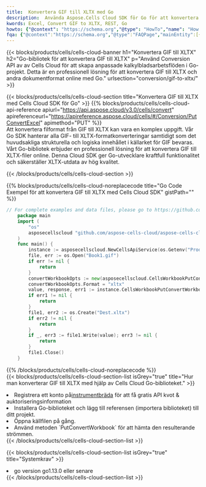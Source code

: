 ```yaml
---
title:  Konvertera GIF till XLTX med Go
description:  Använda Aspose.Cells Cloud SDK för Go för att konvertera en fil i GIF-format till en fil i XLTX-format.
kwords: Excel, Convert GIF to XLTX, REST, Go
howto: {"@context": "https://schema.org","@type": "HowTo","name": "How to convert GIF to XLTX using the Cells Cloud Go library.","description": "How to convert GIF to XLTX using the Cells Cloud Go library.","image": {"@type": "ImageObject"},"url": "/go/conversion/gif-to-xltx/","step": [{ "@type": "HowToStep","name": "How to convert GIF to XLTX using the Cells Cloud Go library. step 1", "image": {"@type": "ImageObject",},"url": "/go/conversion/gif-to-xltx/","text": "Register an account at <a href='https://dashboard.aspose.cloud/'>Dashboard</a> to get free API quota & authorization details",},{ "@type": "HowToStep","name": "How to convert GIF to XLTX using the Cells Cloud Go library. step 1", "image": {"@type": "ImageObject",},"url": "/go/conversion/gif-to-xltx/","text": "Install Go library and add the reference (import the library) to your project.",},{ "@type": "HowToStep","name": "How to convert GIF to XLTX using the Cells Cloud Go library. step 1", "image": {"@type": "ImageObject",},"url": "/go/conversion/gif-to-xltx/","text": "Open the source file in go.",},{ "@type": "HowToStep","name": "How to convert GIF to XLTX using the Cells Cloud Go library. step 1", "image": {"@type": "ImageObject",},"url": "/go/conversion/gif-to-xltx/","text": "Use the `PutConvertWorkbook` method to retrieve the resulting stream.",}, ],"supply": {"@type": "HowToSupply","name": "document"},"tool": [{"@type": "HowToTool","name": "Goland, Visual Studio Code, Eclipse"},{"@type": "HowToTool","name": "Aspose Cells"}],"totalTime": "PT6M"}
fqa: {"@context":"https://schema.org","@type":"FAQPage","mainEntity":[{"@type":"Question","name":"Why convert file formats in C# using REST API?","acceptedAnswer":{"@type":"Answer","text":"Documents are encoded in many ways, and some files may be incompatible with the software you use. To open and read such files, just convert them to appropriate file formats.<br/><ol><li>Install .NET SDK and add the reference (import the library) to your project.</li><li>Open the source file in C# using REST API.</li><li>Call the PutConvertWorkbookRequest() method, passing an output filename with required extension.</li><li>Get the result of conversion as a separate file.</li></ol>"}},{"@type":"Question","name":"What file formats can I convert with your C# library?","acceptedAnswer":{"@type":"Answer","text":"We support a variety of file formats for conversion using .NET library, including XLSX, Excel, xls , PDF, CSV, HTML, Markdown, XML, PNG, JPG, TIFF, Json, TXT and many more."}},{"@type":"Question","name":"What is the maximum allowed file size for conversion using this .NET library?","acceptedAnswer":{"@type":"Answer","text":"There are no file size limits for format conversions using .NET library."}}]}
---
```

{{< blocks/products/cells/cells-cloud-banner h1="Konvertera GIF till XLTX" h2="Go-bibliotek för att konvertera GIF till XLTX" p="Använd Conversion API av av Cells Cloud för att skapa anpassade kalkylbladsarbetsflöden i Go-projekt. Detta är en professionell lösning för att konvertera GIF till XLTX och andra dokumentformat online med Go." urlsection="conversion/gif-to-xltx/" >}}

{{< blocks/products/cells/cells-cloud-section title="Konvertera GIF till XLTX med Cells Cloud SDK för Go" >}}
{{% blocks/products/cells/cells-cloud-api-reference apiurl="https://api.aspose.cloud/v3.0/cells/convert" apireferenceurl="https://apireference.aspose.cloud/cells/#/Conversion/PutConvertExcel" apimethod="PUT" %}}
<br/>
Att konvertera filformat från GIF till XLTX kan vara en komplex uppgift. Vår Go SDK hanterar alla GIF- till XLTX-formatkonverteringar samtidigt som det huvudsakliga strukturella och logiska innehållet i källarket för GIF bevaras. Vårt Go-bibliotek erbjuder en professionell lösning för att konvertera GIF till XLTX-filer online. Denna Cloud SDK ger Go-utvecklare kraftfull funktionalitet och säkerställer XLTX-utdata av hög kvalitet.

{{< /blocks/products/cells/cells-cloud-section >}}

{{% blocks/products/cells/cells-cloud-noreplacecode title="Go Code Exempel för att konvertera GIF till XLTX med Cells Cloud SDK" gistPath="" %}}
 
```go
// For complete examples and data files, please go to https://github.com/aspose-cells-cloud/aspose-cells-cloud-go/
    package main
    import (
	    "os"
	    asposecellscloud "github.com/aspose-cells-cloud/aspose-cells-cloud-go/v22"
    )
    func main() {
	    instance := asposecellscloud.NewCellsApiService(os.Getenv("ProductClientId"), os.Getenv("ProductClientSecret"))
	    file, err := os.Open("Book1.gif")
	    if err != nil {
		    return
	    }
	    convertWorkbookOpts := new(asposecellscloud.CellsWorkbookPutConvertWorkbookOpts)
	    convertWorkbookOpts.Format = "xltx"
	    value, response, err1 := instance.CellsWorkbookPutConvertWorkbook(file, convertWorkbookOpts)
	    if err1 != nil {
		    return
	    }
	    file1, err2 := os.Create("Dest.xltx")
	    if err2 != nil {
		    return
	    }
	    if _, err3 := file1.Write(value); err3 != nil {
		    return
	    }
	    file1.Close()
    }
```
 
{{% /blocks/products/cells/cells-cloud-noreplacecode %}}
<br/>
{{< blocks/products/cells/cells-cloud-section-list isGrey="true" title="Hur man konverterar GIF till XLTX med hjälp av Cells Cloud Go-biblioteket." >}}
<li> Registrera ett konto på<a href="https://dashboard.aspose.cloud/">instrumentbräda</a> för att få gratis API kvot & auktoriseringsinformation</li>
<li>Installera Go-biblioteket och lägg till referensen (importera biblioteket) till ditt projekt.</li>
<li>Öppna källfilen på gång.</li>
<li>Använd metoden `PutConvertWorkbook` för att hämta den resulterande strömmen.</li>
{{< /blocks/products/cells/cells-cloud-section-list >}}

{{< blocks/products/cells/cells-cloud-section-list isGrey="true" title="Systemkrav" >}}
<li>go version go1.13.0 eller senare</li>
{{< /blocks/products/cells/cells-cloud-section-list >}}
